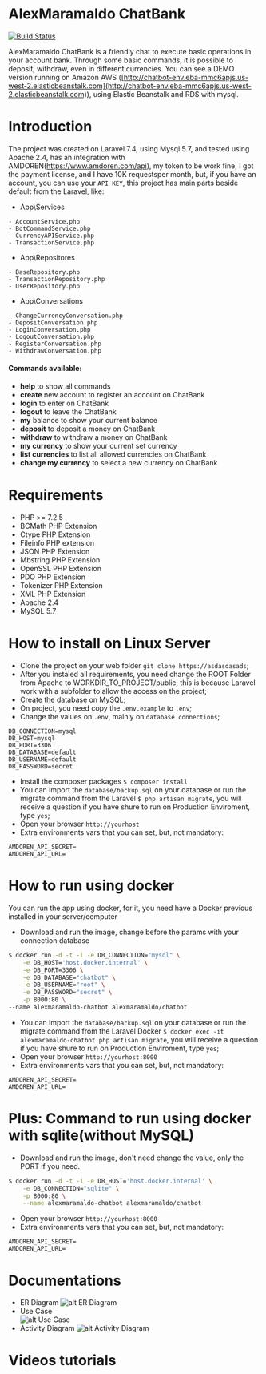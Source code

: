 # AlexMaramaldo ChatBank

[![Build Status](https://travis-ci.org/joemccann/dillinger.svg?branch=master)](http://chatbot-env.eba-mmc6apjs.us-west-2.elasticbeanstalk.com)

AlexMaramaldo ChatBank is a friendly chat to execute basic operations in your account bank. Through some basic commands, it is possible to deposit, withdraw, even in different currencies. You can see a DEMO version running on Amazon AWS ([http://chatbot-env.eba-mmc6apjs.us-west-2.elasticbeanstalk.com](http://chatbot-env.eba-mmc6apjs.us-west-2.elasticbeanstalk.com)), using Elastic Beanstalk and RDS with mysql.

# Introduction

The project was created on Laravel 7.4, using Mysql 5.7, and tested using Apache 2.4, has an integration with AMDOREN(https://www.amdoren.com/api), my token to be work fine, I got the payment license, and I have 10K requestsper month, but, if you have an account, you can use your `API KEY`, this project has main parts beside default from the Laravel, like:

-   App\Services

```
- AccountService.php
- BotCommandService.php
- CurrencyAPIService.php
- TransactionService.php
```

-   App\Repositores

```
- BaseRepository.php
- TransactionRepository.php
- UserRepository.php
```

-   App\Conversations

```
- ChangeCurrencyConversation.php
- DepositConversation.php
- LoginConversation.php
- LogoutConversation.php
- RegisterConversation.php
- WithdrawConversation.php

```

#### Commands available:

-   **help** to show all commands
-   **create** new account to register an account on ChatBank
-   **login** to enter on ChatBank
-   **logout** to leave the ChatBank
-   **my** balance to show your current balance
-   **deposit** to deposit a money on ChatBank
-   **withdraw** to withdraw a money on ChatBank
-   **my currency** to show your current set currency
-   **list currencies** to list all allowed currencies on ChatBank
-   **change my currency** to select a new currency on ChatBank

# Requirements

-   PHP >= 7.2.5
-   BCMath PHP Extension
-   Ctype PHP Extension
-   Fileinfo PHP extension
-   JSON PHP Extension
-   Mbstring PHP Extension
-   OpenSSL PHP Extension
-   PDO PHP Extension
-   Tokenizer PHP Extension
-   XML PHP Extension
-   Apache 2.4
-   MySQL 5.7

# How to install on Linux Server

-   Clone the project on your web folder `git clone https://asdasdasads`;
-   After you instaled all requirements, you need change the ROOT Folder from Apache to WORKDIR_TO_PROJECT/public, this is because Laravel work with a subfolder to allow the access on the project;
-   Create the database on MySQL;
-   On project, you need copy the `.env.example` to `.env`;
-   Change the values on `.env`, mainly on `database connections`;

```
DB_CONNECTION=mysql
DB_HOST=mysql
DB_PORT=3306
DB_DATABASE=default
DB_USERNAME=default
DB_PASSWORD=secret
```

-   Install the composer packages `$ composer install`
-   You can import the `database/backup.sql` on your database or run the migrate command from the Laravel `$ php artisan migrate`, you will receive a question if you have shure to run on Production Enviroment, type `yes`;
-   Open your browser `http://yourhost`
-   Extra environments vars that you can set, but, not mandatory:

```
AMDOREN_API_SECRET=
AMDOREN_API_URL=
```

# How to run using docker

You can run the app using docker, for it, you need have a Docker previous installed in your server/computer

-   Download and run the image, change before the params with your connection database

```sh
$ docker run -d -t -i -e DB_CONNECTION="mysql" \
    -e DB_HOST='host.docker.internal' \
    -e DB_PORT=3306 \
    -e DB_DATABASE="chatbot" \
    -e DB_USERNAME="root" \
    -e DB_PASSWORD="secret" \
    -p 8000:80 \
--name alexmaramaldo-chatbot alexmaramaldo/chatbot
```

-   You can import the `database/backup.sql` on your database or run the migrate command from the Laravel Docker `$ docker exec -it alexmaramaldo-chatbot php artisan migrate`, you will receive a question if you have shure to run on Production Enviroment, type `yes`;
-   Open your browser `http://yourhost:8000`
-   Extra environments vars that you can set, but, not mandatory:

```
AMDOREN_API_SECRET=
AMDOREN_API_URL=
```

# Plus: Command to run using docker with sqlite(without MySQL)

-   Download and run the image, don't need change the value, only the PORT if you need.

```sh
$ docker run -d -t -i -e DB_HOST='host.docker.internal' \
    -e DB_CONNECTION="sqlite" \
    -p 8000:80 \
    --name alexmaramaldo-chatbot alexmaramaldo/chatbot
```

-   Open your browser `http://yourhost:8000`
-   Extra environments vars that you can set, but, not mandatory:

```
AMDOREN_API_SECRET=
AMDOREN_API_URL=
```

# Documentations

-   ER Diagram
    ![alt ER Diagram](http://osbox.com.br/alexmaramaldo-chatbot/ERChatbot.png)
-   Use Case  
    ![alt Use Case](http://osbox.com.br/alexmaramaldo-chatbot/UseCaseV1.png)
-   Activity Diagram
    ![alt Activity Diagram](http://osbox.com.br/alexmaramaldo-chatbot/ChatBotDiagram.png)

# Videos tutorials
